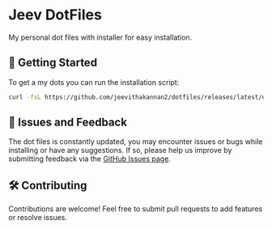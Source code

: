 # Jeev DotFiles

My personal dot files with installer for easy installation.

## 🚀 Getting Started

To get a my dots you can run the installation script:
```bash
curl -fsL https://github.com/jeevithakannan2/dotfiles/releases/latest/download/install.sh | sh
```

## 🐞 Issues and Feedback

The dot files is constantly updated, you may encounter issues or bugs while installing or have any suggestions. If so, please help us improve by submitting feedback via the [GitHub Issues page](https://github.com/jeevithakannan2/dotfiles/issues).

## 🛠 Contributing

Contributions are welcome! Feel free to submit pull requests to add features or resolve issues.

